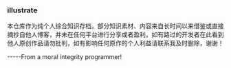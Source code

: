 ### illustrate

本仓库作为纯个人综合知识存档，部分知识素材、内容来自长时间以来借鉴或直接摘抄自他人博客，并未在任何平台进行分享或者盈利，如有路过的开发者在此看到他人原创作品请勿批判，如有影响任何原作的个人利益请联系我及时删除，谢谢！

-----From a moral integrity programmer!

